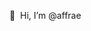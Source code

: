 👋&nbsp;&nbsp;Hi, I’m @affrae
<!---
👀&nbsp;&nbsp;I’m interested in ...
🌱 I’m currently learning ...
💞️ I’m looking to collaborate on ...
📫 How to reach me ...
--->

<!---
affrae/affrae is a ✨ special ✨ repository because its `README.md` (this file) appears on your GitHub profile.
You can click the Preview link to take a look at your changes.
--->
